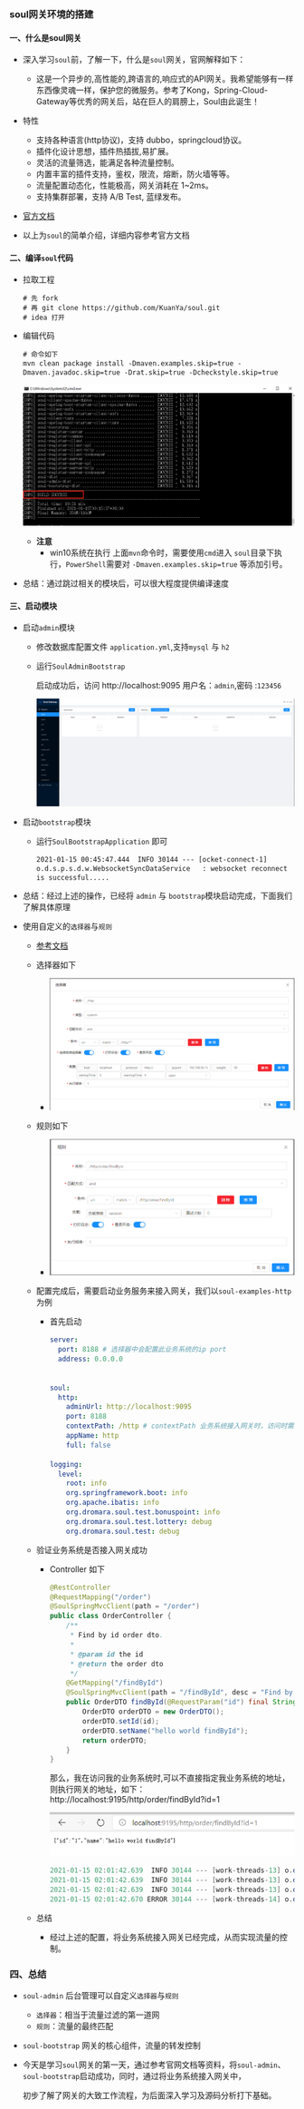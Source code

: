 ### soul网关环境的搭建

#### 一、什么是soul网关

* 深入学习`soul`前，了解一下，什么是`soul`网关，官网解释如下：

  * 这是一个异步的,高性能的,跨语言的,响应式的API网关。我希望能够有一样东西像灵魂一样，保护您的微服务。参考了Kong，Spring-Cloud-Gateway等优秀的网关后，站在巨人的肩膀上，Soul由此诞生！

* 特性
  * 支持各种语言(http协议)，支持 dubbo，springcloud协议。
  * 插件化设计思想，插件热插拔,易扩展。
  * 灵活的流量筛选，能满足各种流量控制。
  * 内置丰富的插件支持，鉴权，限流，熔断，防火墙等等。
  * 流量配置动态化，性能极高，网关消耗在 1~2ms。
  * 支持集群部署，支持 A/B Test, 蓝绿发布。

* [官方文档](https://shimo.im/docs/QyRXW8VtGTT3JGjc)

* 以上为`soul`的简单介绍，详细内容参考官方文档

#### 二、编译`soul`代码

* 拉取工程

  ````
  # 先 fork
  # 再 git clone https://github.com/KuanYa/soul.git
  # idea 打开
  ````

* 编辑代码

  ```
  # 命令如下
  mvn clean package install -Dmaven.examples.skip=true -Dmaven.javadoc.skip=true -Drat.skip=true -Dcheckstyle.skip=true
  ```

  ![image-20210115001730210](.\pictures\image-20210115001730210.png)

  * **注意**
    * win10系统在执行 上面`mvn`命令时，需要使用`cmd`进入 `soul`目录下执行，`PowerShell`需要对 `-Dmaven.examples.skip=true` 等添加引号。

* 总结：通过跳过相关的模块后，可以很大程度提供编译速度

#### 三、启动模块

* 启动`admin`模块

  * 修改数据库配置文件 `application.yml`,支持`mysql` 与 `h2`

  * 运行`SoulAdminBootstrap`

    启动成功后，访问 http://localhost:9095 用户名：`admin`,密码 :`123456`

    ![image-20210115002956235](.\pictures\image-20210115002956235.png)

* 启动`bootstrap`模块

  * 运行`SoulBootstrapApplication` 即可

    ```
    2021-01-15 00:45:47.444  INFO 30144 --- [ocket-connect-1] o.d.s.p.s.d.w.WebsocketSyncDataService   : websocket reconnect is successful.....
    ```

* 总结：经过上述的操作，已经将 `admin` 与 `bootstrap`模块启动完成，下面我们了解具体原理 

* 使用自定义的`选择器`与`规则`

  * [参考文档](https://dromara.org/zh-cn/docs/soul/selector.html)

  * 选择器如下

    * ![image-20210115015359238](.\pictures\image-20210115015359238.png)

  * 规则如下

    * ![image-20210115015431109](.\pictures\image-20210115015431109.png)

  * 配置完成后，需要启动业务服务来接入网关，我们以`soul-examples-http`为例

    * 首先启动

      ```yaml
      server:
        port: 8188 # 选择器中会配置此业务系统的ip port
        address: 0.0.0.0
      
      
      soul:
        http:
          adminUrl: http://localhost:9095
          port: 8188
          contextPath: /http # contextPath 业务系统接入网关时，访问时需要
          appName: http
          full: false
      
      logging:
        level:
          root: info
          org.springframework.boot: info
          org.apache.ibatis: info
          org.dromara.soul.test.bonuspoint: info
          org.dromara.soul.test.lottery: debug
          org.dromara.soul.test: debug
      ```

  * 验证业务系统是否接入网关成功

    * Controller 如下

      ```java
      @RestController
      @RequestMapping("/order")
      @SoulSpringMvcClient(path = "/order")
      public class OrderController {
          /**
           * Find by id order dto.
           *
           * @param id the id
           * @return the order dto
           */
          @GetMapping("/findById")
          @SoulSpringMvcClient(path = "/findById", desc = "Find by id")
          public OrderDTO findById(@RequestParam("id") final String id) {
              OrderDTO orderDTO = new OrderDTO();
              orderDTO.setId(id);
              orderDTO.setName("hello world findById");
              return orderDTO;
          }
      }
      ```

      那么，我在访问我的业务系统时,可以不直接指定我业务系统的地址，则执行网关的地址，如下：http://localhost:9195/http/order/findById?id=1

      ![image-20210115020131107](.\pictures\image-20210115020131107.png)

      ```java
      2021-01-15 02:01:42.639  INFO 30144 --- [work-threads-13] o.d.soul.plugin.base.AbstractSoulPlugin  : divide selector success match , selector name :/http
      2021-01-15 02:01:42.639  INFO 30144 --- [work-threads-13] o.d.soul.plugin.base.AbstractSoulPlugin  : divide selector success match , selector name :/http/order/findById
      2021-01-15 02:01:42.639  INFO 30144 --- [work-threads-13] o.d.s.plugin.httpclient.WebClientPlugin  : The request urlPath is http://192.168.56.1:8188/order/findById?id=1, retryTimes is 0
      2021-01-15 02:01:42.670 ERROR 30144 --- [work-threads-14] o.d.soul.plugin.base.utils.CheckUtils    : can not match selector data: divide
      ```

  * 总结

    * 经过上述的配置，将业务系统接入网关已经完成，从而实现流量的控制。

### 四、总结

* `soul-admin` 后台管理可以自定义`选择器`与`规则`
  * `选择器`：相当于流量过滤的第一道网
  * `规则`：流量的最终匹配
* `soul-bootstrap` 网关的核心组件，流量的转发控制

* 今天是学习`soul`网关的第一天，通过参考官网文档等资料，将`soul-admin`、`soul-bootstrap`启动成功，同时，通过将业务系统接入网关中，

  初步了解了网关的大致工作流程，为后面深入学习及源码分析打下基础。

